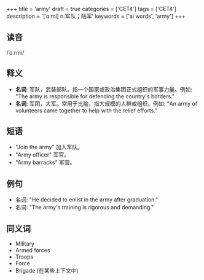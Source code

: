 +++
title = 'army'
draft = true
categories = ['CET4']
tags = ['CET4']
description = '[ˈɑːmi] n.军队；陆军'
keywords = ['ai words', 'army']
+++

## 读音
/ˈɑːrmi/

## 释义
- **名词**: 军队，武装部队。指一个国家或政治集团正式组织的军事力量。例如: "The army is responsible for defending the country's borders."
- **名词**: 军团，大军。常用于比喻，指大规模的人群或组织。例如: "An army of volunteers came together to help with the relief efforts."

## 短语
- "Join the army" 加入军队。
- "Army officer" 军官。
- "Army barracks" 军营。

## 例句
- 名词: "He decided to enlist in the army after graduation."
- 名词: "The army's training is rigorous and demanding."

## 同义词
- Military
- Armed forces
- Troops
- Force
- Brigade (在某些上下文中)
